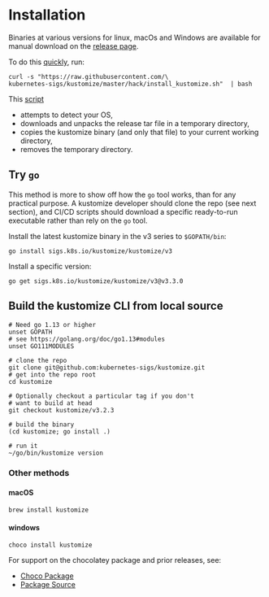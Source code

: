 [release page]: /../../releases
[Go]: https://golang.org
[script]: https://raw.githubusercontent.com/kubernetes-sigs/kustomize/master/hack/install_kustomize.sh
[quickly]: https://www.arp242.net/curl-to-sh.html

# Installation

Binaries at various versions for linux, macOs and Windows
are available for manual download on the [release page].

To do this [quickly], run:

```
curl -s "https://raw.githubusercontent.com/\
kubernetes-sigs/kustomize/master/hack/install_kustomize.sh"  | bash
```

This [script]
 - attempts to detect your OS,
 - downloads and unpacks the release tar file in a temporary directory,
 - copies the kustomize binary (and only that file) to your current working directory,
 - removes the temporary directory.

## Try `go`

This method is more to show off how the `go` tool works,
than for any practical purpose.  A kustomize developer should
clone the repo (see next section), and CI/CD scripts should 
download a specific ready-to-run executable rather than
rely on the `go` tool.

Install the latest kustomize binary in the v3 series to `$GOPATH/bin`:
```
go install sigs.k8s.io/kustomize/kustomize/v3
```

Install a specific version:
```
go get sigs.k8s.io/kustomize/kustomize/v3@v3.3.0
```

## Build the kustomize CLI from local source
```
# Need go 1.13 or higher
unset GOPATH
# see https://golang.org/doc/go1.13#modules
unset GO111MODULES

# clone the repo
git clone git@github.com:kubernetes-sigs/kustomize.git
# get into the repo root
cd kustomize

# Optionally checkout a particular tag if you don't
# want to build at head
git checkout kustomize/v3.2.3

# build the binary
(cd kustomize; go install .)

# run it
~/go/bin/kustomize version
```

### Other methods

#### macOS

```
brew install kustomize
```

#### windows

```
choco install kustomize
```

For support on the chocolatey package
and prior releases, see:
- [Choco Package](https://chocolatey.org/packages/kustomize)
- [Package Source](https://github.com/kenmaglio/choco-kustomize)
